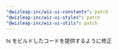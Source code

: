 ```yaml
---
"@wizleap-inc/wiz-ui-constants": patch
"@wizleap-inc/wiz-ui-styles": patch
"@wizleap-inc/wiz-ui-utils": patch
---
```


ts をビルドしたコードを提供するように修正
